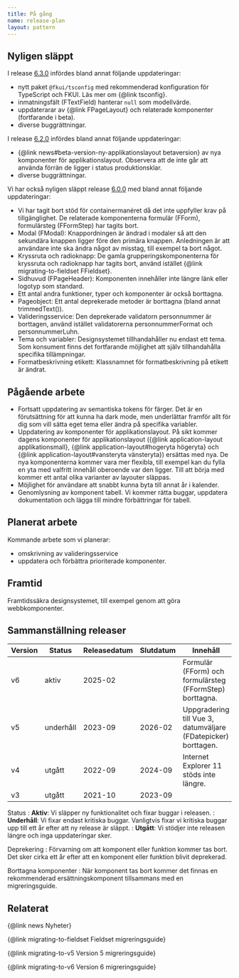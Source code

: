 ```yaml
---
title: På gång
name: release-plan
layout: pattern
---
```


## Nyligen släppt

I release [6.3.0](https://github.com/Forsakringskassan/designsystem/releases/tag/v6.3.0) infördes bland annat följande uppdateringar:

- nytt paket `@fkui/tsconfig` med rekommenderad konfiguration för TypeScript och FKUI. Läs mer om {@link tsconfig}.
- inmatningsfält (FTextField) hanterar `null` som modellvärde.
- uppdaterarar av {@link FPageLayout} och relaterade komponenter (fortfarande i beta).
- diverse buggrättningar.

I release [6.2.0](https://github.com/Forsakringskassan/designsystem/releases/tag/v6.2.0) infördes bland annat följande uppdateringar:

- {@link news#beta-version-ny-applikationslayout betaversion} av nya komponenter för applikationslayout.
  Observera att de inte går att använda förrän de ligger i status produktionsklar.
- diverse buggrättningar.

Vi har också nyligen släppt release [6.0.0](https://github.com/Forsakringskassan/designsystem/releases/tag/v6.0.0) med bland annat följande uppdateringar:

- Vi har tagit bort stöd för containermanéret då det inte uppfyller krav på tillgänglighet.
  De relaterade komponenterna formulär (FForm), formulärsteg (FFormStep) har tagits bort.
- Modal (FModal): Knappordningen är ändrad i modaler så att den sekundära knappen ligger före den primära knappen.
  Anledningen är att användare inte ska ändra något av misstag, till exempel ta bort något.
- Kryssruta och radioknapp: De gamla grupperingskomponenterna för kryssruta och radioknapp har tagits bort, använd istället {@link migrating-to-fieldset FFieldset}.
- Sidhuvud (FPageHeader): Komponenten innehåller inte längre länk eller logotyp som standard.
- Ett antal andra funktioner, typer och komponenter är också borttagna.
- Pageobject: Ett antal deprekerade metoder är borttagna (bland annat trimmedText()).
- Valideringsservice: Den deprekerade validatorn personnummer är borttagen, använd istället validatorerna personnummerFormat och personnummerLuhn.
- Tema och variabler: Designsystemet tillhandahåller nu endast ett tema.
  Som konsument finns det fortfarande möjlighet att själv tillhandahålla specifika tillämpningar.
- Formatbeskrivning etikett: Klassnamnet för formatbeskrivning på etikett är ändrat.

## Pågående arbete

- Fortsatt uppdatering av semantiska tokens för färger.
  Det är en förutsättning för att kunna ha dark mode, men underlättar framför allt för dig som vill sätta eget tema eller ändra på specifika variabler.
- Uppdatering av komponenter för applikationslayout.
  På sikt kommer dagens komponenter för applikationslayout ({@link application-layout applikationsmall}, {@link application-layout#hogeryta högeryta} och {@link application-layout#vansteryta vänsteryta}) ersättas med nya.
  De nya komponenterna kommer vara mer flexibla, till exempel kan du fylla en yta med valfritt innehåll oberoende var den ligger.
  Till att börja med kommer ett antal olika varianter av layouter släppas.
- Möjlighet för användare att snabbt kunna byta till annat år i kalender.
- Genomlysning av komponent tabell. Vi kommer rätta buggar, uppdatera dokumentation och lägga till mindre förbättringar för tabell.

## Planerat arbete

Kommande arbete som vi planerar:

- omskrivning av valideringsservice
- uppdatera och förbättra prioriterade komponenter.

## Framtid

Framtidssäkra designsystemet, till exempel genom att göra webbkomponenter.

## Sammanställning releaser

<div class="support-table">
    <table class="table" aria-labelledby="sammanstallning_releaser">
        <thead>
            <tr class="table__row">
                <th scope="col" class="table__column table__column--text ">
                    Version
                </th>
                <th scope="col" class="table__column table__column--text ">
                    Status
                </th>
                <th scope="col" class="table__column table__column--text ">
                    Releasedatum
                </th>
                <th scope="col" class="table__column table__column--text ">
                    Slutdatum
                </th>
                <th scope="col" class="table__column table__column--text ">
                    Innehåll
                </th>
            </tr>
        </thead>
        <tbody>
            <tr class="table__row active">
                <td class="table__column table__column--text">v6</td>
                <td class="table__column table__column--text">aktiv</td>
                <td class="table__column table__column--text">2025-02</td>
                <td class="table__column table__column--text"></td>
                <td class="table__column table__column--text">
                    Formulär (FForm) och formulärsteg (FFormStep) borttagna.
                </td>
            </tr>
            <tr class="table__row supported">
                <td class="table__column table__column--text ">v5</td>
                <td class="table__column table__column--text">underhåll</td>
                <td class="table__column table__column--text">2023-09</td>
                <td class="table__column table__column--text">2026-02</td>
                <td class="table__column table__column--text">
                    Uppgradering till Vue 3, datumväljare (FDatepicker)
                    borttagen.
                </td>
            </tr>
            <tr class="table__row obsolete">
                <td class="table__column table__column--text">v4</td>
                <td class="table__column table__column--text">utgått</td>
                <td class="table__column table__column--text">2022-09</td>
                <td class="table__column table__column--text">2024-09</td>
                <td class="table__column table__column--text">
                    Internet Explorer 11 stöds inte längre.
                </td>
            </tr>
            <tr class="table__row obsolete">
                <td class="table__column table__column--text">v3</td>
                <td class="table__column table__column--text">utgått</td>
                <td class="table__column table__column--text">2021-10</td>
                <td class="table__column table__column--text">2023-09</td>
                <td class="table__column table__column--text"></td>
            </tr>
        </tbody>
    </table>
</div>

Status
: **Aktiv**: Vi släpper ny funktionalitet och fixar buggar i releasen.
: **Underhåll**: Vi fixar endast kritiska buggar.
Vanligtvis fixar vi kritiska buggar upp till ett år efter att ny release är släppt.
: **Utgått**: Vi stödjer inte releasen längre och inga uppdateringar sker.

Deprekering
: Förvarning om att komponent eller funktion kommer tas bort. Det sker cirka ett år efter att en komponent eller funktion blivit deprekerad.

Borttagna komponenter
: När komponent tas bort kommer det finnas en rekommenderad ersättningskomponent tillsammans med en migreringsguide.

## Relaterat

{@link news Nyheter}

{@link migrating-to-fieldset Fieldset migreringsguide}

{@link migrating-to-v5 Version 5 migreringsguide}

{@link migrating-to-v6 Version 6 migreringsguide}
